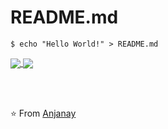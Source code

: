 # README.md
```shell
$ echo "Hello World!" > README.md
```


<a href="https://github.com/Dras-07/github-readme-stats">
  <img align="center" src="https://github-readme-stats.vercel.app/api?username=Dras-07&hide=stars,issues&count_private=true&show_icons=true"/>
</a>
<a href="https://github.com/Dras-07/github-readme-stats">
  <img align="center" src="https://github-readme-stats.vercel.app/api/top-langs/?username=Dras-07&layout=compact" />
</a>

<br> <br>

⭐️ From [Anjanay](https://github.com/Dras-07)
